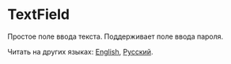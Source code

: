 # TextField

Простое поле ввода текста.
Поддерживает поле ввода пароля.

Читать на других языках: [English](README.md), [Русский](README.ru.md).

